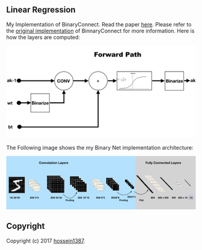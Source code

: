 ## Linear Regression

My Implementation of BinaryConnect. Read the paper [here](https://arxiv.org/abs/1511.00363).
Please refer to the [original implementation](https://github.com/MatthieuCourbariaux/BinaryConnect) of BinnaryConnect for more information.
Here is how the layers are computed:

<img src="https://github.com/hossein1387/MLExperiments/blob/master/Figs/binnect_ak.png" width="700" />

The Following image shows the my Binary Net implementation architecture:

<p align="center">
	<img src="https://github.com/hossein1387/MLExperiments/blob/master/Figs/bnn_arch.png" width="700" />
</p>

## Copyright

Copyright (c) 2017 [hossein1387](http://hossein1387.github.io/).



